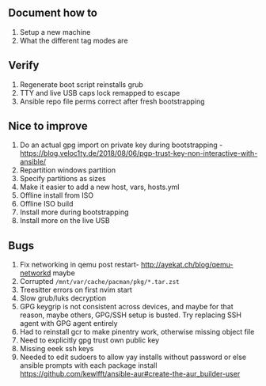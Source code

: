 ## Document how to

1. Setup a new machine
1. What the different tag modes are

## Verify

1. Regenerate boot script reinstalls grub
1. TTY and live USB caps lock remapped to escape
1. Ansible repo file perms correct after fresh bootstrapping

## Nice to improve

1. Do an actual gpg import on private key during bootstrapping - https://blog.veloc1ty.de/2018/08/06/pgp-trust-key-non-interactive-with-ansible/
1. Repartition windows partition
1. Specify partitions as sizes
1. Make it easier to add a new host, vars, hosts.yml
1. Offline install from ISO
1. Offline ISO build
1. Install more during bootstrapping
1. Install more on the live USB

## Bugs

1. Fix networking in qemu post restart- http://ayekat.ch/blog/qemu-networkd
   maybe
1. Corrupted `/mnt/var/cache/pacman/pkg/*.tar.zst`
1. Treesitter errors on first nvim start
1. Slow grub/luks decryption
1. GPG keygrip is not consistent across devices, and maybe for that reason,
   maybe others, GPG/SSH setup is busted. Try replacing SSH agent with GPG
   agent entirely
1. Had to reinstall gcr to make pinentry work, otherwise missing object file
1. Need to explicitly gpg trust own public key
1. Missing eeek ssh keys
1. Needed to edit sudoers to allow yay installs without password or else
   ansible prompts with each package install
   https://github.com/kewlfft/ansible-aur#create-the-aur_builder-user
